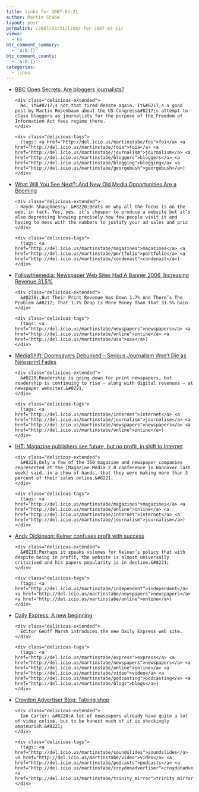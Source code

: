 ```yaml
---
title: links for 2007-03-21
author: Martin Stabe
layout: post
permalink: /2007/03/21/links-for-2007-03-21/
views:
  - 68
btc_comment_summary:
  - 'a:0:{}'
btc_comment_counts:
  - 'a:0:{}'
categories:
  - links
---
```

<ul class="delicious">
  <li>
    <div class="delicious-link">
      <a href="http://www.bbc.co.uk/blogs/opensecrets/2007/03/are_bloggers_journalists.html">BBC Open Secrets: Are bloggers journalists?</a>
    </div>
    
    <div class="delicious-extended">
      No, it&#8217;s not that tired debate again. It&#8217;s a good post by Martin Rosenbaum about the US Congress&#8217;s attempt to class bloggers as journalists for the purpose of the Freedom of Information Act fees regime there.
    </div>
    
    <div class="delicious-tags">
      (tags: <a href="http://del.icio.us/martinstabe/foi">foi</a> <a href="http://del.icio.us/martinstabe/foia">foia</a> <a href="http://del.icio.us/martinstabe/journalism">journalism</a> <a href="http://del.icio.us/martinstabe/bloggers">bloggers</a> <a href="http://del.icio.us/martinstabe/blogging">blogging</a> <a href="http://del.icio.us/martinstabe/georgebush">georgebush</a>)
    </div>
  </li>
  
  <li>
    <div class="delicious-link">
      <a href="http://www.mediangler.com/2007/03/20/a-new-old-media-opportunities-are-a-booming/">What Will You See Next?: And New Old Media Opportunities Are a Booming</a>
    </div>
    
    <div class="delicious-extended">
      Haydn Shaughnessy: &#8220;Beats me why all the focus is on the web, in fact. Yes, yes. it’s cheaper to produce a website but it’s also depressing knowing precisely how few people visit it and having to mess with the numbers to justify your ad sales and pric
    </div>
    
    <div class="delicious-tags">
      (tags: <a href="http://del.icio.us/martinstabe/magazines">magazines</a> <a href="http://del.icio.us/martinstabe/portfolio">portfolio</a> <a href="http://del.icio.us/martinstabe/condenast">condenast</a>)
    </div>
  </li>
  
  <li>
    <div class="delicious-link">
      <a href="http://www.followthemedia.com/fittoprint/banner20032007.htm">Followthemedia: Newspaper Web Sites Had A Banner 2006, Increasing Revenue 31.5%</a>
    </div>
    
    <div class="delicious-extended">
      &#8230;,But Their Print Revenue Was Down 1.7% And There’s The Problem &#8212; That 1.7% Drop Is More Money Than That 31.5% Gain
    </div>
    
    <div class="delicious-tags">
      (tags: <a href="http://del.icio.us/martinstabe/newspapers">newspapers</a> <a href="http://del.icio.us/martinstabe/online">online</a> <a href="http://del.icio.us/martinstabe/usa">usa</a>)
    </div>
  </li>
  
  <li>
    <div class="delicious-link">
      <a href="http://www.pbs.org/mediashift/2007/03/doomsayers_debunkedserious_jou.html">MediaShift: Doomsayers Debunked &#8211; Serious Journalism Won&#8217;t Die as Newsprint Fades</a>
    </div>
    
    <div class="delicious-extended">
      &#8220;Readership is going down for print newspapers, but readership is continuing to rise — along with digital revenues — at newspaper websites.&#8221;
    </div>
    
    <div class="delicious-tags">
      (tags: <a href="http://del.icio.us/martinstabe/internet">internet</a> <a href="http://del.icio.us/martinstabe/journalism">journalism</a> <a href="http://del.icio.us/martinstabe/newspapers">newspapers</a> <a href="http://del.icio.us/martinstabe/online">online</a>)
    </div>
  </li>
  
  <li>
    <div class="delicious-link">
      <a href="http://www.iht.com/articles/2007/03/18/yourmoney/mags.php">IHT: Magazine publishers see future, but no profit, in shift to Internet</a>
    </div>
    
    <div class="delicious-extended">
      &#8220;Only a few of the 350 magazine and newspaper companies represented at the [Magazine Media 2.0 conference in Hannover last week] said, in a show of hands, that they were making more than 3 percent of their sales online.&#8221;
    </div>
    
    <div class="delicious-tags">
      (tags: <a href="http://del.icio.us/martinstabe/magazines">magazines</a> <a href="http://del.icio.us/martinstabe/online">online</a> <a href="http://del.icio.us/martinstabe/internet">internet</a> <a href="http://del.icio.us/martinstabe/journalism">journalism</a>)
    </div>
  </li>
  
  <li>
    <div class="delicious-link">
      <a href="http://www.andydickinson.net/2007/03/20/kelner-confuses-profit-with-success/">Andy Dickinson: Kelner confuses profit with success</a>
    </div>
    
    <div class="delicious-extended">
      &#8216;Perhaps it speaks volumes for Kelner’s policy that with despite being in profit, the website is almost universally criticised and his papers popularity is in decline.&#8221;
    </div>
    
    <div class="delicious-tags">
      (tags: <a href="http://del.icio.us/martinstabe/independent">independent</a> <a href="http://del.icio.us/martinstabe/newspapers">newspapers</a> <a href="http://del.icio.us/martinstabe/online">online</a>)
    </div>
  </li>
  
  <li>
    <div class="delicious-link">
      <a href="http://new.dailyexpress.co.uk/blogs/post/147/Geoff%20Marsh/2007/03/20/2151/A+new+beginning...">Daily Express: A new beginning</a>
    </div>
    
    <div class="delicious-extended">
      Editor Geoff Marsh introduces the new Daily Express web site.
    </div>
    
    <div class="delicious-tags">
      (tags: <a href="http://del.icio.us/martinstabe/express">express</a> <a href="http://del.icio.us/martinstabe/newspapers">newspapers</a> <a href="http://del.icio.us/martinstabe/online">online</a> <a href="http://del.icio.us/martinstabe/video">video</a> <a href="http://del.icio.us/martinstabe/podcasting">podcasting</a> <a href="http://del.icio.us/martinstabe/blogs">blogs</a>)
    </div>
  </li>
  
  <li>
    <div class="delicious-link">
      <a href="http://blog.croydonadvertiser.co.uk/archives/2007/03/talking_shop.html">Croydon Advertiser Blog: Talking shop</a>
    </div>
    
    <div class="delicious-extended">
      Ian Carter: &#8220;A lot of newspapers already have quite a lot of video online, but to be honest much of it is shockingly amateurish.&#8221;
    </div>
    
    <div class="delicious-tags">
      (tags: <a href="http://del.icio.us/martinstabe/soundslides">soundslides</a> <a href="http://del.icio.us/martinstabe/video">video</a> <a href="http://del.icio.us/martinstabe/podcasts">podcasts</a> <a href="http://del.icio.us/martinstabe/croydonadvertiser">croydonadvertiser</a> <a href="http://del.icio.us/martinstabe/trinity_mirror">trinity_mirror</a>)
    </div>
  </li>
</ul>